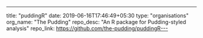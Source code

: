 ---
title: "puddingR"
date: 2019-06-16T17:46:49+05:30
type: "organisations"
org_name: "The Pudding"
repo_desc: "An R package for Pudding-styled analysis"
repo_link: https://github.com/the-pudding/puddingR---